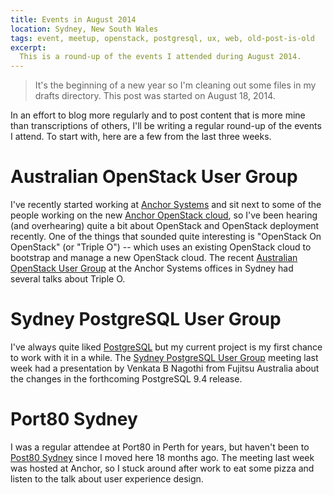 ```yaml
---
title: Events in August 2014
location: Sydney, New South Wales
tags: event, meetup, openstack, postgresql, ux, web, old-post-is-old
excerpt: 
  This is a round-up of the events I attended during August 2014.
---
```


> It's the beginning of a new year so I'm cleaning out some files in
> my drafts directory. This post was started on August 18, 2014.

In an effort to blog more regularly and to post content that is more mine
than transcriptions of others, I'll be writing a regular round-up of the
events I attend. To start with, here are a few from the last three weeks.

# Australian OpenStack User Group

I've recently started working at [Anchor Systems][anchor] and sit next to some
of the people working on the new [Anchor OpenStack cloud][anchor-os], so I've
been hearing (and overhearing) quite a bit about OpenStack and OpenStack
deployment recently. One of the things that sounded quite interesting is
"OpenStack On OpenStack" (or "Triple O") -- which uses an existing OpenStack
cloud to bootstrap and manage a new OpenStack cloud. The recent [Australian
OpenStack User Group][os-meetup] at the Anchor Systems offices in Sydney had
several talks about Triple O.

[anchor]: http://www.anchor.net.au/
[anchor-os]: http://www.anchor.com.au/blog/category/cloud-computing/
[os-meetup]: http://www.meetup.com/Australian-OpenStack-User-Group/events/189477362/

# Sydney PostgreSQL User Group

I've always quite liked [PostgreSQL][] but my current project is my first
chance to work with it in a while. The [Sydney PostgreSQL User
Group][pg-meetup] meeting last week had a presentation by Venkata B Nagothi
from Fujitsu Australia about the changes in the forthcoming PostgreSQL 9.4
release.

[PostgreSQL]: http://www.postgresql.org/
[pg-meetup]: http://www.meetup.com/Sydney-PostgreSQL-User-Group/events/197696352/

# Port80 Sydney

I was a regular attendee at Port80 in Perth for years, but haven't been to
[Post80 Sydney][p80-meetup] since I moved here 18 months ago. The meeting last
week was hosted at Anchor, so I stuck around after work to eat some pizza and
listen to the talk about user experience design.

[p80-meetup]: http://www.meetup.com/Port80-Sydney/events/192062222/
